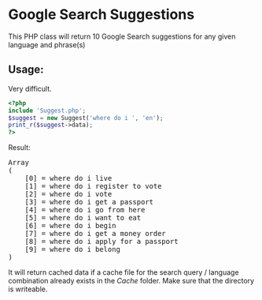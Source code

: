 # Google Search Suggestions
This PHP class will return 10 Google Search suggestions for any given language and phrase(s)

## Usage:
Very difficult.

```php 
<?php
include 'Suggest.php';
$suggest = new Suggest('where do i ', 'en');
print_r($suggest->data);
?>
```

Result:
<pre>
Array
(
    [0] = where do i live
    [1] = where do i register to vote
    [2] = where do i vote
    [3] = where do i get a passport
    [4] = where do i go from here
    [5] = where do i want to eat
    [6] = where do i begin
    [7] = where do i get a money order
    [8] = where do i apply for a passport
    [9] = where do i belong
)
</pre>

It will return cached data if a cache file for the search query / language combination already exists in the <i>Cache</i> folder. Make sure that the directory is writeable.

